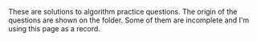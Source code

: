 These are solutions to algorithm practice questions. The origin of the questions are shown on the folder. Some of them are incomplete and I'm using this page as a record.
